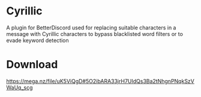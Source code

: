 # Cyrillic
A plugin for BetterDiscord used for replacing suitable characters in a message with Cyrillic characters to bypass blacklisted word filters or to evade keyword detection

# Download
https://mega.nz/file/uK5ViQgD#5O2ibARA33jrH7UIdQs3Ba2tNhgnPNqkSzVWaUq_scg
